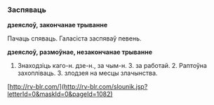 ### Заспяваць
**дзеяслоў, закончанае трыванне**

Пачаць спяваць. Галасіста заспяваў певень.

**дзеяслоў, размоўнае, незакончанае трыванне**

1. Знаходзіць каго-н. дзе-н., за чым-н. З. за работай. 2. Раптоўна захопліваць. З. злодзея на месцы злачынства.

<a rel="author">[http://rv-blr.com/](http://rv-blr.com/slounik.jsp?letterId=0&maskId=0&pageId=1082)</a>
